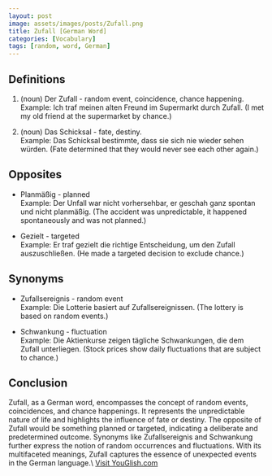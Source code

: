 ```yaml
---
layout: post
image: assets/images/posts/Zufall.png
title: Zufall [German Word]
categories: [Vocabulary]
tags: [random, word, German]
---
```


## Definitions

1. (noun) Der Zufall - random event, coincidence, chance happening.  
   Example: Ich traf meinen alten Freund im Supermarkt durch Zufall. (I met my old friend at the supermarket by chance.)

2. (noun) Das Schicksal - fate, destiny.  
   Example: Das Schicksal bestimmte, dass sie sich nie wieder sehen würden. (Fate determined that they would never see each other again.)

## Opposites

- Planmäßig - planned  
  Example: Der Unfall war nicht vorhersehbar, er geschah ganz spontan und nicht planmäßig. (The accident was unpredictable, it happened spontaneously and was not planned.)

- Gezielt - targeted  
  Example: Er traf gezielt die richtige Entscheidung, um den Zufall auszuschließen. (He made a targeted decision to exclude chance.)

## Synonyms

- Zufallsereignis - random event  
  Example: Die Lotterie basiert auf Zufallsereignissen. (The lottery is based on random events.)

- Schwankung - fluctuation  
  Example: Die Aktienkurse zeigen tägliche Schwankungen, die dem Zufall unterliegen. (Stock prices show daily fluctuations that are subject to chance.)

## Conclusion

Zufall, as a German word, encompasses the concept of random events, coincidences, and chance happenings. It represents the unpredictable nature of life and highlights the influence of fate or destiny. The opposite of Zufall would be something planned or targeted, indicating a deliberate and predetermined outcome. Synonyms like Zufallsereignis and Schwankung further express the notion of random occurrences and fluctuations. With its multifaceted meanings, Zufall captures the essence of unexpected events in the German language.\ <a id="yg-widget-0" class="youglish-widget" data-query="Zufall" data-lang="german" data-components="8412" data-auto-start="0" data-bkg-color="theme_light" data-title="How%20to%20pronounce%20Zufall%20in%20German"  rel="nofollow" href="https://youglish.com">Visit YouGlish.com</a><script async src="https://youglish.com/public/emb/widget.js" charset="utf-8"></script>